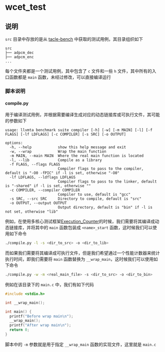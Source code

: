 # wcet_test

## 说明

`src` 目录中存放的是从 [tacle-bench](https://github.com/tacle/tacle-bench) 中获取的测试用例，其目录组织如下

```text
src
├── adpcm_dec
├── adpcm_enc
...
```
每个文件夹都是一个测试用例，其中包含了 `c` 文件和一些 `h` 文件，其中所有的入口函数都是 `main` 函数，未经过修改，可以直接编译运行

### 脚本说明

#### compile.py

用于编译测试用例，并根据需要编译生成对应的动态链接库或可执行文件，其可能的参数如下

```text
usage: llvmta benchmark suite compiler [-h] [-w] [-m MAIN] [-l] [-f FLAGS] [-lf LDFLAGS] [-c COMPILER] [-s SRC] [-o OUTPUT]

options:
  -h, --help            show this help message and exit
  -w, --wrap            Wrap the main function
  -m MAIN, --main MAIN  Where the real main function is located
  -l, --lib             Compile as a library
  -f FLAGS, --flags FLAGS
                        Compiler flags to pass to the compiler, default is "-O0 -fPIC" if -l is set, otherwise "-O0"
  -lf LDFLAGS, --ldflags LDFLAGS
                        Compiler flags to pass to the linker, default is "-shared" if -l is set, otherwise ""
  -c COMPILER, --compiler COMPILER
                        Compiler to use, default is "gcc"
  -s SRC, --src SRC     Directory to compile, default is "src"
  -o OUTPUT, --output OUTPUT
                        Output directory, default is "bin" if -l is not set, otherwise "lib"
```

例如，在使用多核心测试框架[Execution_Counter](https://github.com/RTS-SYSU/Execution_Counter)的时候，我们需要将其编译成动态链接库，并将其中的 `main` 函数包装成 `<name>_start` 函数，这时候我们可以使用如下命令

```bash
./compile.py -l -s <dir_to_src> -o <dir_to_lib>
```

而如果我们需要将其编译成可执行文件，但是我们希望通过一个性能计数器来统计执行时间，即我们需要将 `main` 函数替换为 `__wrap_main`，这时候我们可以使用如下命令

```bash
./compile.py -w -m <real_main_file> -s <dir_to_src> -o <dir_to_bin>
```

例如在该目录下的 `main.c` 中，我们有如下代码

```c
#include <stdio.h>

int __wrap_main();

int main() {
  printf("Before wrap main\n");
  __wrap_main();
  printf("After wrap main\n");
  return 0;
}
```

脚本中的 `-m` 参数就是用于指定 `__wrap_main` 函数的实现文件，这里就是 `main.c`


